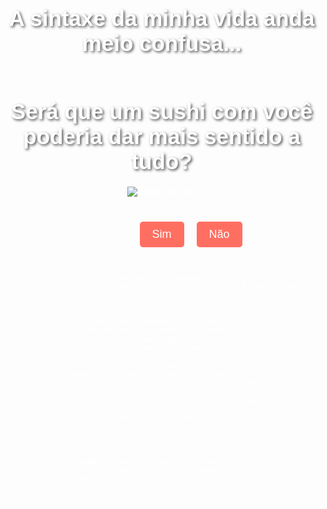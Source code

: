 <!DOCTYPE html>
<html lang="pt-BR">
<head>
    <meta charset="UTF-8">
    <meta name="viewport" content="width=device-width, initial-scale=1.0">
    <title>Convite para Juliana</title>
    <style>
        body {
            font-family: Arial, sans-serif;
            text-align: center;
            background-image: url('fundo.jpg');
            background-size: cover;
            background-position: center;
            color: white;
            padding: 50px;
            margin: 0;
            height: 100vh;
            display: flex;
            flex-direction: column;
            justify-content: center;
            align-items: center;
        }
        h1 {
            font-size: 2.5em;
            margin-bottom: 20px;
            text-shadow: 2px 2px 4px rgba(0, 0, 0, 0.7);
        }
        img {
            max-width: 100%;
            height: auto;
            margin-bottom: 20px;
        }
        .buttons {
            margin-top: 20px;
        }
        .buttons button {
            padding: 10px 20px;
            font-size: 18px;
            cursor: pointer;
            margin: 0 10px;
            border: none;
            border-radius: 5px;
            background-color: #ff6f61;
            color: white;
            transition: background-color 0.3s;
        }
        .buttons button:hover {
            background-color: #ff3b2f;
        }
        #nao {
            position: absolute;
        }
        .hidden {
            display: none;
        }
        #confirmacao {
            margin-top: 20px;
            font-size: 1.5em;
            text-shadow: 2px 2px 4px rgba(0, 0, 0, 0.7);
        }
    </style>
</head>
<body>
    <h1>A sintaxe da minha vida anda meio confusa...</h1>
    <h1>Será que um sushi com você poderia dar mais sentido a tudo?</h1>
    <img src="shadow-sush.gif" alt="Sushi Animado">
    <div class="buttons">
        <button id="sim">Sim</button>
        <button id="nao">Não</button>
    </div>
    <div id="confirmacao" class="hidden">Certeza?</div>

    <!-- Vídeo do YouTube (oculto) -->
    <iframe id="youtube-audio" width="0" height="0" src="https://www.youtube.com/embed/pfcSqId5Ce4?autoplay=1&controls=0&loop=1&playlist=pfcSqId5Ce4" frameborder="0" allow="autoplay; encrypted-media" allowfullscreen></iframe>

    <script>
        const simButton = document.getElementById('sim');
        const naoButton = document.getElementById('nao');
        const confirmacao = document.getElementById('confirmacao');
        const youtubeAudio = document.getElementById('youtube-audio');

        // Faz o botão "Não" fugir do cursor
        naoButton.addEventListener('mouseover', () => {
            const x = Math.random() * (window.innerWidth - naoButton.offsetWidth);
            const y = Math.random() * (window.innerHeight - naoButton.offsetHeight);
            naoButton.style.left = `${x}px`;
            naoButton.style.top = `${y}px`;
        });

        // Ao clicar em "Sim", exibe a confirmação e toca a música
        simButton.addEventListener('click', () => {
            confirmacao.classList.remove('hidden');
            youtubeAudio.src += "?autoplay=1"; // Força o vídeo a tocar
        });
    </script>
</body>
</html>
